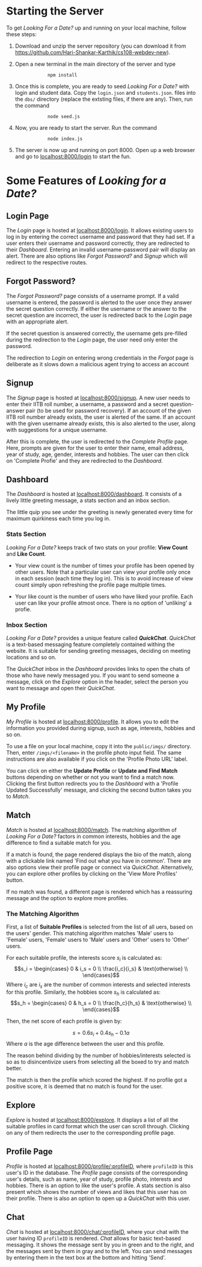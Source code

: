 # Starting the Server

To get *Looking For a Date?* up and running on your local machine,
follow these steps:

1.  Download and unzip the server repository (you can download it from
    <https://github.com/Hari-Shankar-Karthik/cs108-webdev-new>).

2.  Open a new terminal in the main directory of the server and type

                    npm install

3.  Once this is complete, you are ready to seed *Looking For a Date?*
    with login and student data. Copy the `login.json` and
    `students.json`. files into the `dbs/` directory (replace the extsting files, if there are any).
    Then, run the command

                    node seed.js

5.  Now, you are ready to start the server. Run the command

                    node index.js

6.  The server is now up and running on port 8000. Open up a web browser
    and go to [localhost:8000/login](localhost:8000/login) to
    start the fun.

# Some Features of *Looking for a Date?*

## Login Page

The *Login* page is hosted at [localhost:8000/login](localhost:8000/login). It allows existing
users to log in by entering the correct username and password that they
had set. If a user enters their username and password correctly, they
are redirected to their *Dashboard*. Entering an invalid
username-password pair will display an alert. There are also options
like *Forgot Password?* and *Signup* which will redirect to the
respective routes.

## Forgot Password?

The *Forgot Password?* page consists of a username prompt. If a valid
username is entered, the password is alerted to the user once they
answer the secret question correctly. If either the username or the
answer to the secret question are incorrect, the user is redirected back
to the *Login* page with an appropriate alert.

If the secret question is answered correctly, the username gets
pre-filled during the redirection to the *Login* page, the user need
only enter the password.

The redirection to *Login* on entering wrong credentials in the *Forgot*
page is deliberate as it slows down a malicious agent trying to access
an account

## Signup

The *Signup* page is hosted at [localhost:8000/signup](localhost:8000/signup). A new user
needs to enter their IITB roll number, a username, a password and a
secret question-answer pair (to be used for password recovery). If an
account of the given IITB roll number already exists, the user is
alerted of the same. If an account with the given username already
exists, this is also alerted to the user, along with suggestions for a
unique username.

After this is complete, the user is redirected to the *Complete Profile*
page. Here, prompts are given for the user to enter their name, email
address, year of study, age, gender, interests and hobbies. The user can
then click on 'Complete Profie' and they are redirected to the
*Dashboard*.

## Dashboard

The *Dashboard* is hosted at [localhost:8000/dashboard](localhost:8000/dashboard). It consists
of a lively little greeting message, a stats section and an inbox
section.

The little quip you see under the greeting is newly generated every time
for maximum quirkiness each time you log in.

### Stats Section

*Looking For a Date?* keeps track of two stats on your profile: **View
Count** and **Like Count**.

-   Your view count is the number of times your profile has been opened
    by other users. Note that a particular user can view your profile
    only once in each session (each time they log in). This is to avoid
    increase of view count simply upon refreshing the profile page
    multiple times.

-   Your like count is the number of users who have liked your profile.
    Each user can like your profile atmost once. There is no option of
    'unliking' a profie.

### Inbox Section

*Looking For a Date?* provides a unique feature called ***QuickChat***.
*QuickChat* is a text-based messaging feature completely contained
withing the website. It is suitable for sending greeting messages,
deciding on meeting locations and so on.

The *QuickChat* inbox in the *Dashboard* provides links to open the
chats of those who have newly messaged you. If you want to send someone
a message, click on the *Explore* option in the header, select the
person you want to message and open their *QuickChat*.

## My Profile

*My Profile* is hosted at [localhost:8000/profile](localhost:8000/profile). It allows you to
edit the information you provided during signup, such as age, interests,
hobbies and so on.

To use a file on your local machine, copy it into the `public/imgs/`
directory. Then, enter `/imgs/<filename>` in the profile photo input
field. The same instructions are also available if you click on the
'Profile Photo URL' label.

You can click on either the **Update Profile** or **Update and Find
Match** buttons depending on whether or not you want to find a match
now. Clicking the first button redirects you to the *Dashboard* with a
'Profile Updated Successfully' message, and clicking the second button
takes you to *Match*.

## Match

*Match* is hosted at [localhost:8000/match](localhost:8000/match). The matching algorithm of
*Looking For a Date?* factors in common interests, hobbies and the age
difference to find a suitable match for you.

If a match is found, the page rendered displays the bio of the match,
along with a clickable link named 'Find out what you have in common'.
There are also options view their profile page or connect via
*QuickChat*. Alternatively, you can explore other profiles by clicking
on the 'View More Profiles' button.

If no match was found, a different page is rendered which has a
reassuring message and the option to explore more profiles.

### The Matching Algorithm

First, a list of **Suitable Profiles** is selected from the list of all
uers, based on the users' gender. This matching algorithm matches 'Male'
users to 'Female' users, 'Female' users to 'Male' users and 'Other'
users to 'Other' users.

For each suitable profile, the interests score $s_i$ is calculated as:
$$s_i = \begin{cases} 
      0 & i_s = 0 \\
      \frac{i_c}{i_s} & \text{otherwise} \\
   \end{cases}$$ Where $i_c$ are $i_s$ are the number of common
interests and selected interests for this profile. Similarly, the
hobbies score $s_h$ is calculated as: $$s_h = \begin{cases} 
      0 & h_s = 0 \\
      \frac{h_c}{h_s} & \text{otherwise} \\
   \end{cases}$$

Then, the net score of each profile is given by:

$$s = 0.6s_i+0.4s_h-0.1a$$ Where $a$ is the age difference between the
user and this profile.

The reason behind dividing by the number of hobbies/interests selected
is so as to disincentivize users from selecting all the boxed to try and
match better.

The match is then the profile which scored the highest. If no profile
got a positive score, it is deemed that no match is found for the user.

## Explore

*Explore* is hosted at [localhost:8000/explore](localhost:8000/explore). It displays a list of
all the suitable profiles in card format which the user can scroll
through. Clicking on any of them redirects the user to the corresponding
profile page.

## Profile Page

*Profile* is hosted at [localhost:8000/profile/:profileID](localhost:8000/profile/:profileID),
where `profileID` is this user's ID in the database. The *Profile* page
consists of the corresponding user's details, such as name, year of
study, profile photo, interests and hobbies. There is an option to like
the user's profile. A stats section is also present which shows the
number of views and likes that this user has on their profile. There is
also an option to open up a *QuickChat* with this user.

## Chat

*Chat* is hosted at [localhost:8000/chat/:profileID](localhost:8000/chat/:profileID), where
your chat with the user having ID `profileID` is rendered. *Chat* allows
for basic text-based messaging. It shows the message sent by you in
green and to the right, and the messages sent by them in gray and to the
left. You can send messages by entering them in the text box at the
bottom and hitting 'Send'.
